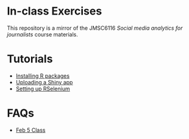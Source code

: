 # In-class Exercises
This repository is a mirror of the JMSC6116 _Social media analytics for journalists_ course materials.

# Tutorials
* [Installing R packages](https://elgarteo.github.io/JMSC6116-2020/package/install_package.html)
* [Uploading a Shiny app](https://elgarteo.github.io/JMSC6116-2020/shiny/shiny.html)
* [Setting up RSelenium](https://elgarteo.github.io/JMSC6116-2020/selenium/selenium.html)

# FAQs
* [Feb 5 Class](https://elgarteo.github.io/JMSC6116-2020/feb5.html)
